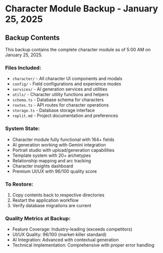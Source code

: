 # Character Module Backup - January 25, 2025

## Backup Contents
This backup contains the complete character module as of 5:00 AM on January 25, 2025.

### Files Included:
- `character/` - All character UI components and modals
- `config/` - Field configurations and experience modes
- `services/` - AI generation services and utilities
- `utils/` - Character utility functions and helpers
- `schema.ts` - Database schema for characters
- `routes.ts` - API routes for character operations
- `storage.ts` - Database storage interface
- `replit.md` - Project documentation and preferences

### System State:
- Character module fully functional with 164+ fields
- AI generation working with Gemini integration
- Portrait studio with upload/generation capabilities
- Template system with 20+ archetypes
- Relationship mapping and arc tracking
- Character insights dashboard
- Premium UI/UX with 96/100 quality score

### To Restore:
1. Copy contents back to respective directories
2. Restart the application workflow
3. Verify database migrations are current

### Quality Metrics at Backup:
- Feature Coverage: Industry-leading (exceeds competitors)
- UI/UX Quality: 96/100 (market-killer standard)
- AI Integration: Advanced with contextual generation
- Technical Implementation: Comprehensive with proper error handling